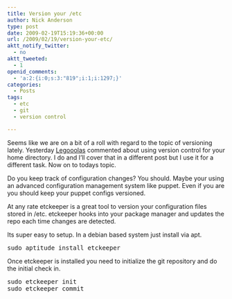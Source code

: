 ```yaml
---
title: Version your /etc
author: Nick Anderson
type: post
date: 2009-02-19T15:19:36+00:00
url: /2009/02/19/version-your-etc/
aktt_notify_twitter:
  - no
aktt_tweeted:
  - 1
openid_comments:
  - 'a:2:{i:0;s:3:"819";i:1;i:1297;}'
categories:
  - Posts
tags:
  - etc
  - git
  - version control

---
```

Seems like we are on a bit of a roll with regard to the topic of versioning lately. Yesterday [Legooolas][1] commented about using version control for your home directory. I do and I&#8217;ll cover that in a different post but I use it for a different task. Now on to todays topic.
  
Do you keep track of configuration changes? You should. Maybe your using an advanced configuration management system like puppet. Even if you are you should keep your puppet configs versioned.
  
At any rate etckeeper is a great tool to version your configuration files stored in /etc. etckeeper hooks into your package manager and updates the repo each time changes are detected.
  
Its super easy to setup. In a debian based system just install via apt.

<pre class="brush: bash; title: ; notranslate" title="">sudo aptitude install etckeeper
</pre>

Once etckeeper is installed you need to initialize the git repository and do the initial check in.

<pre class="brush: bash; title: ; notranslate" title="">sudo etckeeper init
sudo etckeeper commit
</pre>

 [1]: http://www.cmdln.org/2009/02/18/movin-in-movin-out/comment-page-1/#comment-814